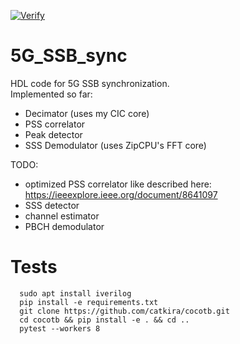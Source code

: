 [![Verify](https://github.com/catkira/5G_SSB_sync/actions/workflows/verify.yml/badge.svg)](https://github.com/catkira/5G_SSB_sync/actions/workflows/verify.yml)

# 5G_SSB_sync
HDL code for 5G SSB synchronization.<br>
Implemented so far:<br>
* Decimator (uses my CIC core)
* PSS correlator
* Peak detector
* SSS Demodulator (uses ZipCPU's FFT core)

TODO:
* optimized PSS correlator like described here: https://ieeexplore.ieee.org/document/8641097
* SSS detector
* channel estimator
* PBCH demodulator

# Tests
```
  sudo apt install iverilog
  pip install -e requirements.txt
  git clone https://github.com/catkira/cocotb.git
  cd cocotb && pip install -e . && cd ..
  pytest --workers 8
```


